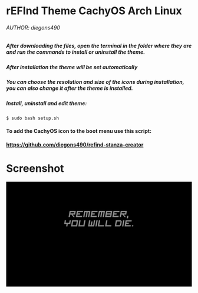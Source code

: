# rEFInd Theme CachyOS Arch Linux
###### AUTHOR: diegons490

##### After downloading the files, open the terminal in the folder where they are and run the commands to install or uninstall the theme.
##### After installation the theme will be set automatically
##### You can choose the resolution and size of the icons during installation, you can also change it after the theme is installed.

##### Install, uninstall and edit theme:
```shell
$ sudo bash setup.sh
```
#### To add the CachyOS icon to the boot menu use this script:
#### https://github.com/diegons490/refind-stanza-creator

# Screenshot
![screenshot](/preview.png?raw=true)

